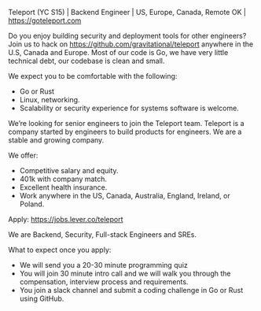 Teleport (YC S15) | Backend Engineer | US, Europe, Canada, Remote OK | https://goteleport.com

Do you enjoy building security and deployment tools for other engineers?
Join us to hack on https://github.com/gravitational/teleport anywhere in the U.S, Canada and Europe.
Most of our code is Go, we have very little technical debt, our codebase is clean and small.

We expect you to be comfortable with the following:

  * Go or Rust
  * Linux, networking.
  * Scalability or security experience for systems software is welcome.

We’re looking for senior engineers to join the Teleport team.
Teleport is a company started by engineers to build products for engineers.
We are a stable and growing company.

We offer:

  * Competitive salary and equity.
  * 401k with company match.
  * Excellent health insurance.
  * Work anywhere in the US, Canada, Australia, England, Ireland, or Poland.

Apply: https://jobs.lever.co/teleport

We are Backend, Security, Full-stack Engineers and SREs.

What to expect once you apply:

  * We will send you a 20-30 minute programming quiz
  * You will join 30 minute intro call and we will walk you through the compensation,
    interview process and requirements.
  * You join a slack channel and submit a coding challenge in Go or Rust using GitHub.

